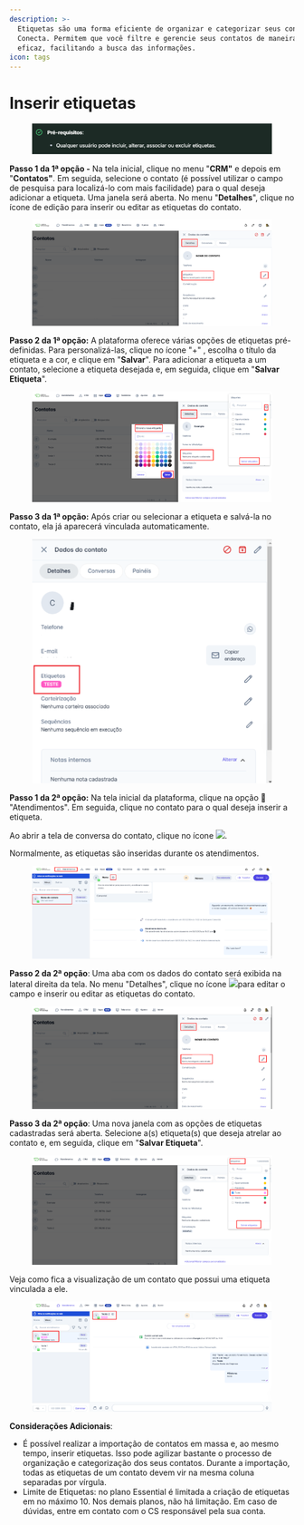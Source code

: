 ```yaml
---
description: >-
  Etiquetas são uma forma eficiente de organizar e categorizar seus contatos na
  Conecta. Permitem que você filtre e gerencie seus contatos de maneira mais
  eficaz, facilitando a busca das informações.
icon: tags
---
```


# Inserir etiquetas

<figure><img src="../../../.gitbook/assets/image (70).png" alt=""><figcaption></figcaption></figure>

**Passo 1 da 1ª opção -** Na tela inicial, clique no menu "**CRM"** e depois em "**Contatos"**. Em seguida, selecione o contato (é possível utilizar o campo de pesquisa para localizá-lo com mais facilidade) para o qual deseja adicionar a etiqueta. Uma janela será aberta. No menu "**Detalhes**", clique no ícone de edição para inserir ou editar as etiquetas do contato.

<figure><img src="../../../.gitbook/assets/image (71).png" alt=""><figcaption></figcaption></figure>

**Passo 2 da 1ª opção:** A plataforma oferece várias opções de etiquetas pré-definidas. Para personalizá-las, clique no ícone "+" , escolha o título da etiqueta e a cor, e clique em "**Salvar**". Para adicionar a etiqueta a um contato, selecione a etiqueta desejada e, em seguida, clique em "**Salvar Etiqueta**".

<figure><img src="../../../.gitbook/assets/image (72).png" alt=""><figcaption></figcaption></figure>

**Passo 3 da 1ª opção:** Após criar ou selecionar a etiqueta e salvá-la no contato, ela já aparecerá vinculada automaticamente.

<figure><img src="../../../.gitbook/assets/image (73).png" alt=""><figcaption></figcaption></figure>

**Passo 1 da 2ª opção:** Na tela inicial da plataforma, clique na opção 💬 "Atendimentos". Em seguida, clique no contato para o qual deseja inserir a etiqueta.

Ao abrir a tela de conversa do contato, clique no ícone ![](https://docs.helena.app/~gitbook/image?url=https%3A%2F%2F3176979156-files.gitbook.io%2F%7E%2Ffiles%2Fv0%2Fb%2Fgitbook-x-prod.appspot.com%2Fo%2Fspaces%252F3HTAyLM7hzj1t6Nt4ii2%252Fuploads%252FpWUSRo7FcdG7GmTdYDRs%252Fimage.png%3Falt%3Dmedia%26token%3D10468960-8577-4b7c-9772-896a856bbed5\&width=300\&dpr=4\&quality=100\&sign=425987a\&sv=2).

Normalmente, as etiquetas são inseridas durante os atendimentos.

<figure><img src="../../../.gitbook/assets/image (74).png" alt=""><figcaption></figcaption></figure>

**Passo 2 da 2ª opção**: Uma aba com os dados do contato será exibida na lateral direita da tela. No menu "Detalhes", clique no ícone ![](https://docs.helena.app/~gitbook/image?url=https%3A%2F%2F3176979156-files.gitbook.io%2F%7E%2Ffiles%2Fv0%2Fb%2Fgitbook-x-prod.appspot.com%2Fo%2Fspaces%252F3HTAyLM7hzj1t6Nt4ii2%252Fuploads%252F1dMYbEpXpq0n7z8XwdzT%252Fimage.png%3Falt%3Dmedia%26token%3D47bad4f1-eee1-4a32-b6d0-a39d0dc3cfb3\&width=300\&dpr=4\&quality=100\&sign=c0af8770\&sv=2)para editar o campo e inserir ou editar as etiquetas do contato.

<figure><img src="../../../.gitbook/assets/image (75).png" alt=""><figcaption></figcaption></figure>

**Passo 3 da 2ª opção**: Uma nova janela com as opções de etiquetas cadastradas será aberta. Selecione a(s) etiqueta(s) que deseja atrelar ao contato e, em seguida, clique em "**Salvar Etiqueta**".

<figure><img src="../../../.gitbook/assets/image (76).png" alt=""><figcaption></figcaption></figure>

Veja como fica a visualização de um contato que possui uma etiqueta vinculada a ele.

<figure><img src="../../../.gitbook/assets/image (77).png" alt=""><figcaption></figcaption></figure>

**Considerações Adicionais**:

* É possível realizar a importação de contatos em massa e, ao mesmo tempo, inserir etiquetas. Isso pode agilizar bastante o processo de organização e categorização dos seus contatos. Durante a importação, todas as etiquetas de um contato devem vir na mesma coluna separadas por vírgula.
* Limite de Etiquetas: no plano Essential é limitada a criação de etiquetas em no máximo 10. Nos demais planos, não há limitação. Em caso de dúvidas, entre em contato com o CS responsável pela sua conta.
